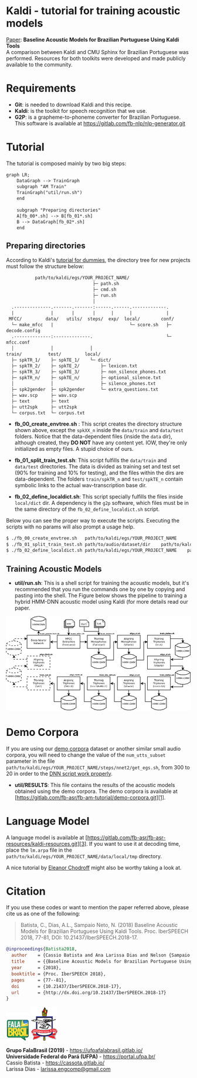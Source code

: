 # Kaldi - tutorial for training acoustic models

[Paper](https://www.isca-speech.org/archive/IberSPEECH_2018/abstracts/IberS18_P1-13_Batista.html): **Baseline Acoustic Models for Brazilian Portuguese Using Kaldi Tools**    
A comparison between Kaldi and CMU Sphinx for Brazilian Portuguese was
performed. Resources for both toolkits were developed and made publicly 
available to the community.
    
# Requirements
* **Git**: is needed to download Kaldi and this recipe.
* **Kaldi**: is the toolkit for speech recognition that we use.
* **G2P**: is a grapheme-to-phoneme converter for Brazilian Portuguese. This software is available at https://gitlab.com/fb-nlp/nlp-generator.git

# Tutorial
The tutorial is composed mainly by two big steps:

```mermaid
graph LR;
    DataGraph --> TrainGraph
    subgraph "AM Train"
    TrainGraph("util/run.sh")
    end
    
    subgraph "Preparing directories"
    A[fb_00*.sh] --> B[fb_01*.sh]
    B --> DataGraph[fb_02*.sh]
    end
```


## Preparing directories
According to Kaldi's [tutorial for dummies](http://kaldi-asr.org/doc/kaldi_for_dummies.html),
the directory tree for new projects must follow the structure below:

```text
           path/to/kaldi/egs/YOUR_PROJECT_NAME/
                                 ├─ path.sh
                                 ├─ cmd.sh
                                 ├─ run.sh
                                 │ 
  .--------------.-------.-------:------.------.-------------.
  |              |       |       |      |      |             |
 MFCC/         data/   utils/  steps/  exp/  local/        conf/
  └─ make_mfcc   |                             └─ score.sh   ├─ decode.config
  .--------------:--------------.                            └─ mfcc.conf
  │              │              │
train/          test/         local/
  ├─ spkTR_1/    ├─ spkTE_1/    └─ dict/
  ├─ spkTR_2/    ├─ spkTE_2/        ├─ lexicon.txt
  ├─ spkTR_3/    ├─ spkTE_3/        ├─ non_silence_phones.txt
  ├─ spkTR_n/    ├─ spkTE_n/        ├─ optional_silence.txt
  │              │                  ├─ silence_phones.txt
  ├─ spk2gender  ├─ spk2gender      └─ extra_questions.txt
  ├─ wav.scp     ├─ wav.scp            
  ├─ text        ├─ text               
  ├─ utt2spk     ├─ utt2spk            
  └─ corpus.txt  └─ corpus.txt         
```     

* __fb\_00\_create\_envtree.sh__ :
This script creates the directory structure shown above, except the `spkXX_n`
inside the `data/train` and `data/test` folders. Notice that the data-dependent
files (inside the `data` dir), although created, they __DO NOT__ have any
content yet. IOW, they're only initialized as empty files. A stupid choice of
ours.    

* __fb\_01\_split\_train\_test.sh__:
This script fulfills the `data/train` and `data/test` directories. The data is
divided as training set and test set (90% for training and 10% for testing), and
the files within the dirs are data-dependent. The folders `train/spkTR_n` and
`test/spkTE_n` contain symbolic links to the actual wav-transcription base dir.   

* __fb\_02\_define\_localdict.sh__:
This script specially fulfills the files inside `local/dict` dir. A dependency
is the `g2p` software, which files must be in the same directory of the `fb_02_define_localdict.sh` script.   

Below you can see the proper way to execute the scripts. Executing the scripts
with no params will also prompt a usage help.

```bash
$ ./fb_00_create_envtree.sh   path/to/kaldi/egs/YOUR_PROJECT_NAME
$ ./fb_01_split_train_test.sh path/to/audio/dataset/dir    path/to/kaldi/egs/YOUR_PROJECT_NAME
$ ./fb_02_define_localdict.sh path/to/kaldi/egs/YOUR_PROJECT_NAME    path/to/g2p/dir
```   
   
## Training Acoustic Models
  
* **util/run.sh**:
This is a shell script for training the acoustic models, but it's recommended
that you run the commands one by one by copying and pasting into the shell. The
Figure below shows the pipeline to training a hybrid HMM-DNN acoustic model
using Kaldi (for more details read our paper.

![alt text](doc/kaldiflowchart.png)    

# Demo Corpora
If you are using our 
[demo corpora](https://gitlab.com/fb-asr/fb-am-tutorial/demo-corpora) dataset or 
another similar small audio corpora, you will
need to change the value of the `num_utts_subset` parameter in the file
`path/to/kaldi/egs/YOUR_PROJECT_NAME/steps/nnet2/get_egs.sh`, from 300 to 20 in
order to the [DNN script work properly][2].    

* __util/RESULTS__:
This file contains the results of the acoustic models obtained using the demo
corpora. The demo corpora is available at
[https://gitlab.com/fb-asr/fb-am-tutorial/demo-corpora.git][1].   

# Language Model
A language model is available at
[https://gitlab.com/fb-asr/fb-asr-resources/kaldi-resources.git][3]. If you want
to use it at decoding time, place the `lm.arpa` file in the
`path/to/kaldi/egs/YOUR_PROJECT_NAME/data/local/tmp` directory.   

A nice tutorial by [Eleanor Chodroff](https://www.eleanorchodroff.com/tutorial/kaldi/kaldi-training.html) 
might also be worthy taking a look at.

[1]:https://gitlab.com/fb-asr/fb-am-tutorial/demo-corpora.git
[2]:https://groups.google.com/forum/#!msg/kaldi-help/e2EHVCQGE_Y/0uwBkGm9BQAJ
[3]:https://gitlab.com/fb-asr/fb-asr-resources/kaldi-resources.git

# Citation

If you use these codes or want to mention the paper referred above, please cite 
us as one of the following: 

> Batista, C., Dias, A.L., Sampaio Neto, N. (2018) Baseline Acoustic Models for
> Brazilian Portuguese Using Kaldi Tools. Proc. IberSPEECH 2018, 77-81, DOI:
> 10.21437/IberSPEECH.2018-17.

```bibtex
@inproceedings{Batista2018,
  author    = {Cassio Batista and Ana Larissa Dias and Nelson {Sampaio Neto}},
  title     = {{Baseline Acoustic Models for Brazilian Portuguese Using Kaldi Tools}},
  year      = {2018},
  booktitle = {Proc. IberSPEECH 2018},
  pages     = {77--81},
  doi       = {10.21437/IberSPEECH.2018-17},
  url       = {http://dx.doi.org/10.21437/IberSPEECH.2018-17}
}
```    

[![FalaBrasil](doc/logo_fb_github_footer.png)](https://ufpafalabrasil.gitlab.io/ "Visite o site do Grupo FalaBrasil") [![UFPA](doc/logo_ufpa_github_footer.png)](https://portal.ufpa.br/ "Visite o site da UFPA")

__Grupo FalaBrasil (2019)__ - https://ufpafalabrasil.gitlab.io/      
__Universidade Federal do Pará (UFPA)__ - https://portal.ufpa.br/     
Cassio Batista - https://cassota.gitlab.io/    
Larissa Dias - larissa.engcomp@gmail.com
